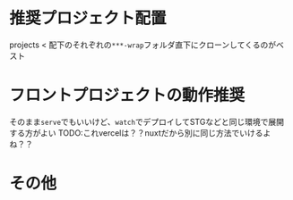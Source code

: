 # 推奨プロジェクト配置
projects < 配下のそれぞれの`***-wrap`フォルダ直下にクローンしてくるのがベスト

# フロントプロジェクトの動作推奨
そのまま`serve`でもいいけど、`watch`でデプロイしてSTGなどと同じ環境で展開する方がよい
TODO:これvercelは？？nuxtだから別に同じ方法でいけるよね？？

# その他